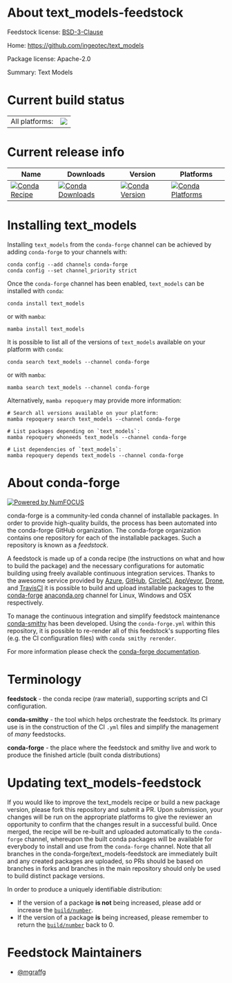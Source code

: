About text_models-feedstock
===========================

Feedstock license: [BSD-3-Clause](https://github.com/conda-forge/text_models-feedstock/blob/main/LICENSE.txt)

Home: https://github.com/ingeotec/text_models

Package license: Apache-2.0

Summary: Text Models

Current build status
====================


<table><tr><td>All platforms:</td>
    <td>
      <a href="https://dev.azure.com/conda-forge/feedstock-builds/_build/latest?definitionId=16894&branchName=main">
        <img src="https://dev.azure.com/conda-forge/feedstock-builds/_apis/build/status/text_models-feedstock?branchName=main">
      </a>
    </td>
  </tr>
</table>

Current release info
====================

| Name | Downloads | Version | Platforms |
| --- | --- | --- | --- |
| [![Conda Recipe](https://img.shields.io/badge/recipe-text_models-green.svg)](https://anaconda.org/conda-forge/text_models) | [![Conda Downloads](https://img.shields.io/conda/dn/conda-forge/text_models.svg)](https://anaconda.org/conda-forge/text_models) | [![Conda Version](https://img.shields.io/conda/vn/conda-forge/text_models.svg)](https://anaconda.org/conda-forge/text_models) | [![Conda Platforms](https://img.shields.io/conda/pn/conda-forge/text_models.svg)](https://anaconda.org/conda-forge/text_models) |

Installing text_models
======================

Installing `text_models` from the `conda-forge` channel can be achieved by adding `conda-forge` to your channels with:

```
conda config --add channels conda-forge
conda config --set channel_priority strict
```

Once the `conda-forge` channel has been enabled, `text_models` can be installed with `conda`:

```
conda install text_models
```

or with `mamba`:

```
mamba install text_models
```

It is possible to list all of the versions of `text_models` available on your platform with `conda`:

```
conda search text_models --channel conda-forge
```

or with `mamba`:

```
mamba search text_models --channel conda-forge
```

Alternatively, `mamba repoquery` may provide more information:

```
# Search all versions available on your platform:
mamba repoquery search text_models --channel conda-forge

# List packages depending on `text_models`:
mamba repoquery whoneeds text_models --channel conda-forge

# List dependencies of `text_models`:
mamba repoquery depends text_models --channel conda-forge
```


About conda-forge
=================

[![Powered by
NumFOCUS](https://img.shields.io/badge/powered%20by-NumFOCUS-orange.svg?style=flat&colorA=E1523D&colorB=007D8A)](https://numfocus.org)

conda-forge is a community-led conda channel of installable packages.
In order to provide high-quality builds, the process has been automated into the
conda-forge GitHub organization. The conda-forge organization contains one repository
for each of the installable packages. Such a repository is known as a *feedstock*.

A feedstock is made up of a conda recipe (the instructions on what and how to build
the package) and the necessary configurations for automatic building using freely
available continuous integration services. Thanks to the awesome service provided by
[Azure](https://azure.microsoft.com/en-us/services/devops/), [GitHub](https://github.com/),
[CircleCI](https://circleci.com/), [AppVeyor](https://www.appveyor.com/),
[Drone](https://cloud.drone.io/welcome), and [TravisCI](https://travis-ci.com/)
it is possible to build and upload installable packages to the
[conda-forge](https://anaconda.org/conda-forge) [anaconda.org](https://anaconda.org/)
channel for Linux, Windows and OSX respectively.

To manage the continuous integration and simplify feedstock maintenance
[conda-smithy](https://github.com/conda-forge/conda-smithy) has been developed.
Using the ``conda-forge.yml`` within this repository, it is possible to re-render all of
this feedstock's supporting files (e.g. the CI configuration files) with ``conda smithy rerender``.

For more information please check the [conda-forge documentation](https://conda-forge.org/docs/).

Terminology
===========

**feedstock** - the conda recipe (raw material), supporting scripts and CI configuration.

**conda-smithy** - the tool which helps orchestrate the feedstock.
                   Its primary use is in the construction of the CI ``.yml`` files
                   and simplify the management of *many* feedstocks.

**conda-forge** - the place where the feedstock and smithy live and work to
                  produce the finished article (built conda distributions)


Updating text_models-feedstock
==============================

If you would like to improve the text_models recipe or build a new
package version, please fork this repository and submit a PR. Upon submission,
your changes will be run on the appropriate platforms to give the reviewer an
opportunity to confirm that the changes result in a successful build. Once
merged, the recipe will be re-built and uploaded automatically to the
`conda-forge` channel, whereupon the built conda packages will be available for
everybody to install and use from the `conda-forge` channel.
Note that all branches in the conda-forge/text_models-feedstock are
immediately built and any created packages are uploaded, so PRs should be based
on branches in forks and branches in the main repository should only be used to
build distinct package versions.

In order to produce a uniquely identifiable distribution:
 * If the version of a package **is not** being increased, please add or increase
   the [``build/number``](https://docs.conda.io/projects/conda-build/en/latest/resources/define-metadata.html#build-number-and-string).
 * If the version of a package **is** being increased, please remember to return
   the [``build/number``](https://docs.conda.io/projects/conda-build/en/latest/resources/define-metadata.html#build-number-and-string)
   back to 0.

Feedstock Maintainers
=====================

* [@mgraffg](https://github.com/mgraffg/)

